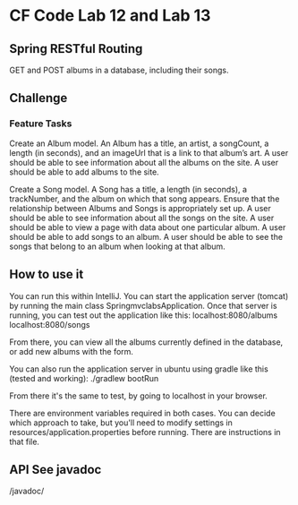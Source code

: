 # CF Code Lab 12 and Lab 13
## Spring RESTful Routing
GET and POST albums in a database, including their songs.

## Challenge
### Feature Tasks
Create an Album model.
An Album has a title, an artist, a songCount, a length (in seconds), and an imageUrl that is a link to that album’s art.
A user should be able to see information about all the albums on the site.
A user should be able to add albums to the site.

Create a Song model.
A Song has a title, a length (in seconds), a trackNumber, and the album on which that song appears.
Ensure that the relationship between Albums and Songs is appropriately set up.
   A user should be able to see information about all the songs on the site.
   A user should be able to view a page with data about one particular album.
   A user should be able to add songs to an album.
   A user should be able to see the songs that belong to an album when looking at that album.

## How to use it
You can run this within IntelliJ. You can start the application server (tomcat) by running the main class SpringmvclabsApplication.
Once that server is running, you can test out the application like this:
localhost:8080/albums
localhost:8080/songs

From there, you can view all the albums currently defined in the database, or add new albums with the form.

You can also run the application server in ubuntu using gradle like this (tested and working):
./gradlew bootRun

From there it's the same to test, by going to localhost in your browser.

There are environment variables required in both cases. You can decide which approach to take, but you'll
need to modify settings in resources/application.properties before running. There are instructions in that file.

## API See javadoc
/javadoc/
